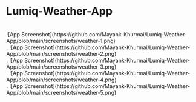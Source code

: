 # Lumiq-Weather-App

<br>
![App Screenshot](https://github.com/Mayank-Khurmai/Lumiq-Weather-App/blob/main/screenshots/weather-1.png)
<br>.
![App Screenshot](https://github.com/Mayank-Khurmai/Lumiq-Weather-App/blob/main/screenshots/weather-2.png)
<br>.
![App Screenshot](https://github.com/Mayank-Khurmai/Lumiq-Weather-App/blob/main/screenshots/weather-3.png)
<br>.
![App Screenshot](https://github.com/Mayank-Khurmai/Lumiq-Weather-App/blob/main/screenshots/weather-4.png)
<br>.
![App Screenshot](https://github.com/Mayank-Khurmai/Lumiq-Weather-App/blob/main/screenshots/weather-5.png)
<br>
